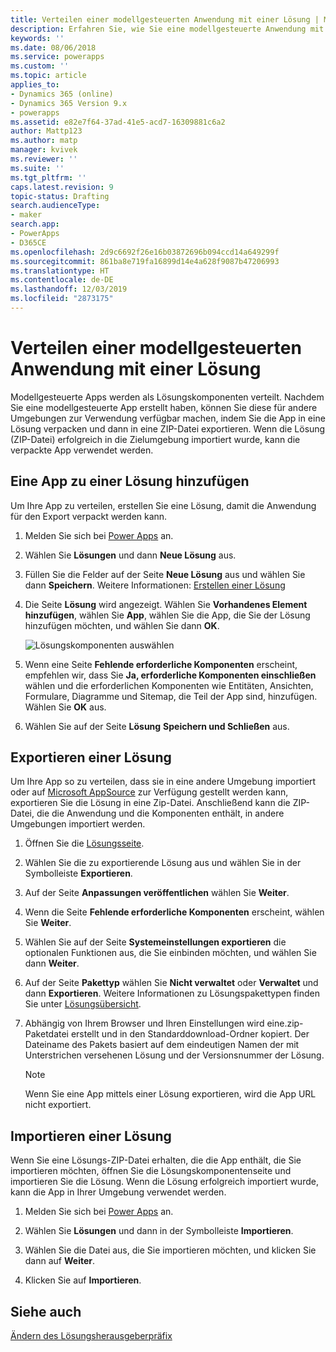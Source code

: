 ```yaml
---
title: Verteilen einer modellgesteuerten Anwendung mit einer Lösung | MicrosoftDocs
description: Erfahren Sie, wie Sie eine modellgesteuerte Anwendung mit Hilfe von Lösungen verteilen.
keywords: ''
ms.date: 08/06/2018
ms.service: powerapps
ms.custom: ''
ms.topic: article
applies_to:
- Dynamics 365 (online)
- Dynamics 365 Version 9.x
- powerapps
ms.assetid: e82e7f64-37ad-41e5-acd7-16309881c6a2
author: Mattp123
ms.author: matp
manager: kvivek
ms.reviewer: ''
ms.suite: ''
ms.tgt_pltfrm: ''
caps.latest.revision: 9
topic-status: Drafting
search.audienceType:
- maker
search.app:
- PowerApps
- D365CE
ms.openlocfilehash: 2d9c6692f26e16b03872696b094ccd14a649299f
ms.sourcegitcommit: 861ba8e719fa16899d14e4a628f9087b47206993
ms.translationtype: HT
ms.contentlocale: de-DE
ms.lasthandoff: 12/03/2019
ms.locfileid: "2873175"
---
```

# <a name="distribute-a-model-driven-app-using-a-solution"></a>Verteilen einer modellgesteuerten Anwendung mit einer Lösung

Modellgesteuerte Apps werden als Lösungskomponenten verteilt. Nachdem Sie eine modellgesteuerte App erstellt haben, können Sie diese für andere Umgebungen zur Verwendung verfügbar machen, indem Sie die App in eine Lösung verpacken und dann in eine ZIP-Datei exportieren. Wenn die Lösung (ZIP-Datei) erfolgreich in die Zielumgebung importiert wurde, kann die verpackte App verwendet werden. 
  
## <a name="add-an-app-to-a-solution"></a>Eine App zu einer Lösung hinzufügen
Um Ihre App zu verteilen, erstellen Sie eine Lösung, damit die Anwendung für den Export verpackt werden kann.

1. Melden Sie sich bei [Power Apps](https://make.powerapps.com/?utm_source=padocs&utm_medium=linkinadoc&utm_campaign=referralsfromdoc) an.

2. Wählen Sie **Lösungen** und dann **Neue Lösung** aus.
3. Füllen Sie die Felder auf der Seite **Neue Lösung** aus und wählen Sie dann **Speichern**. Weitere Informationen: [Erstellen einer Lösung](../common-data-service/create-solution.md)
4. Die Seite **Lösung** wird angezeigt. Wählen Sie **Vorhandenes Element hinzufügen**, wählen Sie **App**, wählen Sie die App, die Sie der Lösung hinzufügen möchten, und wählen Sie dann **OK**. 

    ![Lösungskomponenten auswählen](media/select-solution-components.png)

5. Wenn eine Seite **Fehlende erforderliche Komponenten** erscheint, empfehlen wir, dass Sie **Ja, erforderliche Komponenten einschließen** wählen und die erforderlichen Komponenten wie Entitäten, Ansichten, Formulare, Diagramme und Sitemap, die Teil der App sind, hinzufügen. Wählen Sie **OK** aus.
6. Wählen Sie auf der Seite **Lösung** **Speichern und Schließen** aus.

## <a name="export-a-solution"></a>Exportieren einer Lösung
Um Ihre App so zu verteilen, dass sie in eine andere Umgebung importiert oder auf [Microsoft AppSource](https://appsource.microsoft.com/) zur Verfügung gestellt werden kann, exportieren Sie die Lösung in eine Zip-Datei. Anschließend kann die ZIP-Datei, die die Anwendung und die Komponenten enthält, in andere Umgebungen importiert werden.

1. Öffnen Sie die [Lösungsseite](advanced-navigation.md#solutions). 
2. Wählen Sie die zu exportierende Lösung aus und wählen Sie in der Symbolleiste **Exportieren**. 
3. Auf der Seite **Anpassungen veröffentlichen** wählen Sie **Weiter**.
4. Wenn die Seite **Fehlende erforderliche Komponenten** erscheint, wählen Sie **Weiter**. 
5. Wählen Sie auf der Seite **Systemeinstellungen exportieren** die optionalen Funktionen aus, die Sie einbinden möchten, und wählen Sie dann **Weiter**. 
6. Auf der Seite **Pakettyp** wählen Sie **Nicht verwaltet** oder **Verwaltet** und dann **Exportieren**. Weitere Informationen zu Lösungspakettypen finden Sie unter [Lösungsübersicht](../common-data-service/solutions-overview.md).
7. Abhängig von Ihrem Browser und Ihren Einstellungen wird eine.zip-Paketdatei erstellt und in den Standarddownload-Ordner kopiert. Der Dateiname des Pakets basiert auf dem eindeutigen Namen der mit Unterstrichen versehenen Lösung und der Versionsnummer der Lösung.

    > [!NOTE]
    > Wenn Sie eine App mittels einer Lösung exportieren, wird die App URL nicht exportiert.
  
## <a name="import-a-solution"></a>Importieren einer Lösung  
Wenn Sie eine Lösungs-ZIP-Datei erhalten, die die App enthält, die Sie importieren möchten, öffnen Sie die Lösungskomponentenseite und importieren Sie die Lösung. Wenn die Lösung erfolgreich importiert wurde, kann die App in Ihrer Umgebung verwendet werden.

1. Melden Sie sich bei [Power Apps](https://make.powerapps.com/?utm_source=padocs&utm_medium=linkinadoc&utm_campaign=referralsfromdoc) an.

2. Wählen Sie **Lösungen** und dann in der Symbolleiste **Importieren**.
3. Wählen Sie die Datei aus, die Sie importieren möchten, und klicken Sie dann auf **Weiter**.
4. Klicken Sie auf **Importieren**.

## <a name="see-also"></a>Siehe auch
[Ändern des Lösungsherausgeberpräfix](../common-data-service/change-solution-publisher-prefix.md)

